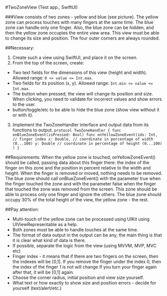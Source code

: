 #TwoZoneView (Test app., SwiftUI)

###View consists of two zones - yellow and blue (see picture). The yellow zone can process touches with many fingers at the same time. The blue zone can handle only one finger. Also, the blue zone can be hidden, and then the yellow zone occupies the entire view area. This view must be able to change its size and position. The four outer corners are always rounded.

##Necessary:
1. Create such a view using SwiftUI, and place it on the screen.
2. From the top of the screen, create:
- Two text fields for the dimensions of this view (height and width). Allowed range: `0 <= value <= Int.max`. 
- Two fields for its position (x, y). Allowed range: `Int.min <= value <= Int.max`.
- The button when pressed, the view will change its position and size.
When clicking, you need to validate for incorrect values and show errors to the user.
- button/toggle/etc to be able to hide the blue zone (show view without it or with it).
3. Implement the TwoZoneHandler interface and output data from its functions to output.
`protocol TwoZoneHandler {
    func onBlueZoneEvent(isPressed: Bool)
    func onYellowZoneEvent(idx: Int, // finger index
                           x: Double, // coordinate in percentage of width (0...100)
                           y: Double // coordinate in percentage of height (0...100)
    )
}`

##Requirements:
When the yellow zone is touched, onYellowZoneEvent() should be called, passing data about this finger there: the index of the finger on this zone and the position in percent relative to the width and height.
When the finger is removed or moved, nothing needs to be removed.
The blue zone should call onBlueZoneEvent() with the parameter true when the finger touched the zone and with the parameter false when the finger that touched the zone was removed from the screen. This zone should be able to process only one finger and ignore the others.
The blue zone should occupy 30% of the total height of the view, the yellow zone - the rest.

##Pay attention:
- Multi-touch of the yellow zone can be processed using UIKit using UIViewRepresentable as a help.
- Both zones must be able to handle touches at the same time.
- The format of data output in the output can be any, the main thing is that it is clear
what kind of data is there.
- If possible, separate the logic from the view (using MVVM, MVP, MVC
etc)
- Finger index - it means that if there are two fingers on the screen, then the indexes
will be [0,1]. If you remove the finger under the index 0, then the index of the finger 1 is not
will change If you turn your finger again after that, it will be [0,1] again.
- Choose the corner radius, initial position and view size yourself.
- What text or how exactly to show size and position errors -
decide for yourself (text/alert/etc.)
